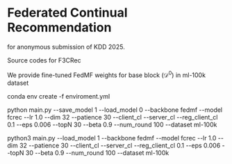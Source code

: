 # Federated Continual Recommendation
for anonymous submission of KDD 2025.

Source codes
for F3CRec


We provide fine-tuned FedMF weights for base block ($\mathcal{D}^0$) in ml-100k dataset



<for fine-tuning base block>
conda env create -f enviroment.yml
  
python main.py --save_model 1 --load_model 0 --backbone fedmf --model fcrec --lr 1.0 --dim 32 --patience 30 --client_cl --server_cl --reg_client_cl 0.1 --eps 0.006 --topN 30 --beta 0.9 --num_round 100 --dataset ml-100k

<for implementing incremental block>
python3 main.py --load_model 1 --backbone fedmf --model fcrec --lr 1.0 --dim 32 --patience 30 --client_cl --server_cl --reg_client_cl 0.1 --eps 0.006 --topN 30 --beta 0.9 --num_round 100 --dataset ml-100k

